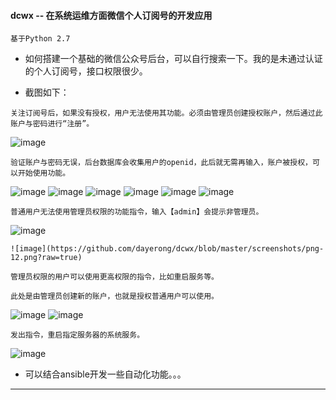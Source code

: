 #### **dcwx -- 在系统运维方面微信个人订阅号的开发应用**

``` 
基于Python 2.7
```

- 如何搭建一个基础的微信公众号后台，可以自行搜索一下。我的是未通过认证的个人订阅号，接口权限很少。


- 截图如下：

```
关注订阅号后，如果没有授权，用户无法使用其功能。必须由管理员创建授权账户，然后通过此账户与密码进行“注册”。
```

![image](https://github.com/dayerong/dcwx/blob/master/screenshots/png-1.png?raw=true)

```
验证账户与密码无误，后台数据库会收集用户的openid，此后就无需再输入，账户被授权，可以开始使用功能。
```
![image](https://github.com/dayerong/dcwx/blob/master/screenshots/png-2.png?raw=true)
![image](https://github.com/dayerong/dcwx/blob/master/screenshots/png-3.png?raw=true)
![image](https://github.com/dayerong/dcwx/blob/master/screenshots/png-4.png?raw=true)
![image](https://github.com/dayerong/dcwx/blob/master/screenshots/png-5.png?raw=true)
![image](https://github.com/dayerong/dcwx/blob/master/screenshots/png-6.png?raw=true)
![image](https://github.com/dayerong/dcwx/blob/master/screenshots/png-7.png?raw=true)

```
普通用户无法使用管理员权限的功能指令，输入【admin】会提示非管理员。
```

![image](https://github.com/dayerong/dcwx/blob/master/screenshots/png-8.png?raw=true)

```
![image](https://github.com/dayerong/dcwx/blob/master/screenshots/png-12.png?raw=true)

管理员权限的用户可以使用更高权限的指令，比如重启服务等。

此处是由管理员创建新的账户，也就是授权普通用户可以使用。
```

![image](https://github.com/dayerong/dcwx/blob/master/screenshots/png-9.png?raw=true)
![image](https://github.com/dayerong/dcwx/blob/master/screenshots/png-10.png?raw=true)

```
发出指令，重启指定服务器的系统服务。
```

![image](https://github.com/dayerong/dcwx/blob/master/screenshots/png-11.png?raw=true)



- 可以结合ansible开发一些自动化功能。。。

---
